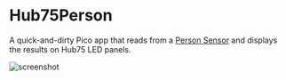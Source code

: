 # Hub75Person
A quick-and-dirty Pico app that reads from a [Person Sensor](https://usefulsensors.com/person-sensor/) and displays the results on Hub75 LED panels.

![screenshot](public/screenshot.png)
